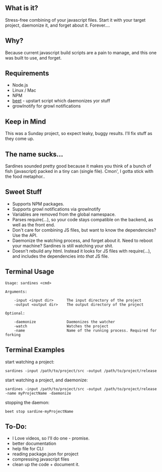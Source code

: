 What is it?
-----------

Stress-free combining of your javascript files. Start it with your target project, daemonize it, and forget about it. Forever....

Why?
----

Because current javascript build scripts are a pain to manage, and this one was built to use, and forget.

Requirements
------------

- Node.js 
- Linux / Mac
- NPM
- [beet](https://github.com/spiceapps/beet) - upstart script which daemonizes yor stuff
- growlnotify for growl notifications

Keep in Mind
------------

This was a Sunday project, so expect leaky, buggy results. I'll fix stuff as they come up.

The name sucks...
-----------------

Sardines sounded pretty good because it makes you think of a bunch of fish (javascript) packed in a tiny can (single file). Cmon', I gotta stick with the food metaphor..

Sweet Stuff
-----------

- Supports NPM packages.
- Supports growl notifications via growlnotify
- Variables are removed from the global namespace.
- Parses require(...), so your code stays compatible on the backend, as well as the front end.
- Don't care for combining JS files, but want to know the dependencies? Use the API.
- Daemonize the watching process, and forget about it. Need to reboot your machine? Sardines is still watching your shit.
- Doesn't rebuild any html. Instead it looks for JS files with require(...), and includes the dependencies into *that* JS file.


Terminal Usage
--------------

	Usage: sardines <cmd>

	Arguments:

		-input <input dir>		The input directory of the project
		-output <output dir>	The output directory of the project
	
	Optional:

		-daemonize		 	    Daemonizes the watcher
		-watch			   		Watches the project
		-name			   		Name of the running process. Required for forking

Terminal Examples
-----------------

start watching a project:

	sardines -input /path/to/project/src -output /path/to/project/release
	
start watching a project, and daemonize:
	
	sardines -input /path/to/project/src -output /path/to/project/release -name myProjectName -daemonize
	
stopping the daemon:

	beet stop sardine-myProjectName
	
To-Do:
------

- I Love videos, so I'll do one - promise.
- better documentation
- help file for CLI
- reading package.json for project
- compressing javascript files
- clean up the code + document it. 
